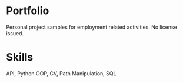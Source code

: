 # Portfolio
Personal project samples for employment related activities. No license issued.

# Skills
API, Python OOP, CV, Path Manipulation, SQL
